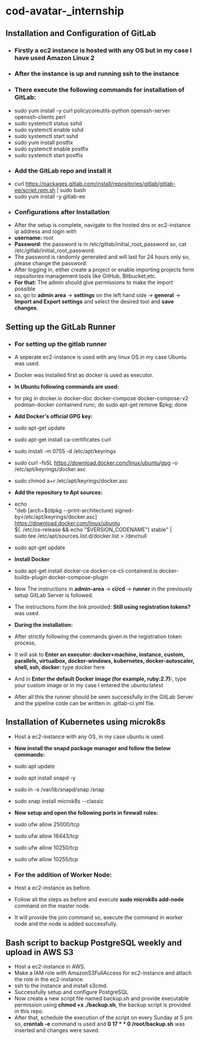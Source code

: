 # cod-avatar-_internship

## Installation and Configuration of GitLab
- ### Firstly a ec2 instance is hosted with any OS but in my case I have used Amazon Linux 2
- ### After the instance is up and running ssh to the instance
- ### There execute the following commands for installation of GitLab:
- sudo yum install -y curl policycoreutils-python openssh-server openssh-clients perl
- sudo systemctl status sshd
- sudo systemctl enable sshd
- sudo systemctl start sshd
- sudo yum install postfix
- sudo systemctl enable postfix
- sudo systemctl start postfix
- ### Add the GitLab repo and install it
- curl https://packages.gitlab.com/install/repositories/gitlab/gitlab-ee/script.rpm.sh | sudo bash
- sudo yum install -y gitlab-ee
- ### Configurations after Installation
- After the setup is complete, navigate to the hosted dns or ec2-instance ip address and login with
- **username:** root 
- **Password:** the password is in /etc/gitlab/initial_root_password so, cat /etc/gitlab/initial_root_password.
- The password is randomly generated and will last for 24 hours only so, please change the password.
- After logging in, either create a project or enable importing projects form repositories management tools like GitHub, Bitbucket,etc.
- **For that:** The admin should give permissions to make the import possible
- so, go to **admin area** -> **settings** on the left hand side -> **general** -> **Import and Export settings** and select the desired tool and **save changes**.
 
## Setting up the GitLab Runner
- ### For setting up the gitlab runner
- A seperate ec2-instance is used with any linux OS in my case Ubuntu was used.
- Docker was installed first as docker is used as executor.
- **In Ubuntu following commands are used:**
- for pkg in docker.io docker-doc docker-compose docker-compose-v2 podman-docker containerd runc; do sudo apt-get remove $pkg; done
- **Add Docker's official GPG key:**
- sudo apt-get update
- sudo apt-get install ca-certificates curl
- sudo install -m 0755 -d /etc/apt/keyrings
- sudo curl -fsSL https://download.docker.com/linux/ubuntu/gpg -o /etc/apt/keyrings/docker.asc
- sudo chmod a+r /etc/apt/keyrings/docker.asc
- **Add the repository to Apt sources:**
- echo \
  "deb [arch=$(dpkg --print-architecture) signed-by=/etc/apt/keyrings/docker.asc] https://download.docker.com/linux/ubuntu \
  $(. /etc/os-release && echo "$VERSION_CODENAME") stable" | \
  sudo tee /etc/apt/sources.list.d/docker.list > /dev/null
- sudo apt-get update
- **Install Docker**
- sudo apt-get install docker-ce docker-ce-cli containerd.io docker-buildx-plugin docker-compose-plugin
- Now The instructions in **admin-area** -> **ci/cd** -> **runner** in the previously setup GitLab Server is followed.
- The instructions form the link provided: **Still using registration tokens?** was used.

- **During the installation:**
- After strictly following the commands given in the registration token process,
- It will ask to **Enter an executor: docker+machine, instance, custom, parallels, virtualbox, docker-windows, kubernetes, docker-autoscaler, shell, ssh, docker:** type docker here
- And in **Enter the default Docker image (for example, ruby:2.7):**, type your custom image or in my case I entered the ubuntu:latest
- After all this the runner should be seen successfully in the GitLab Server and the pipeline code can be written in .gitlab-ci.yml file. 
## Installation of Kubernetes using microk8s
- Host a ec2-instance with any OS, in my case ubuntu is used.
- **Now install the snapd package manager and follow the below commands:**
- sudo apt update
- sudo apt install snapd -y
- sudo ln -s /var/lib/snapd/snap /snap
- sudo snap install microk8s --classic
- **Now setup and open the following ports in firewall rules:**
- sudo ufw allow 25000/tcp
- sudo ufw allow 16443/tcp
- sudo ufw allow 10250/tcp
- sudo ufw allow 10255/tcp

- ### For the addition of Worker Node:
- Host a ec2-instance as before.
- Follow all the steps as before and execute **sudo microk8s add-node** command on the master node.
- It will provide the join command so, execute the command in worker node and the node is added successfully.
## Bash script to backup PostgreSQL weekly and upload in AWS S3
- Host a ec2-instance in AWS.
- Make a IAM role with AmazonS3FullAccess for ec2-instance and attach the role in the ec2-instance.
- ssh to the instance and install s3cmd.
- Successfully setup and configure PostgreSQL
- Now create a new script file named backup.sh and provide executable permission using **chmod +x ./backup.sh**, the backup script is provided in this repo.
- After that, schedule the execution of the script on every Sunday at 5 pm so, **crontab -e** command is used and **0 17 * * 0 /root/backup.sh** was inserted and changes were saved.  

